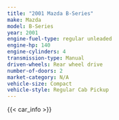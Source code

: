 ```yaml
---
title: "2001 Mazda B-Series"
make: Mazda
model: B-Series
year: 2001
engine-fuel-type: regular unleaded
engine-hp: 140
engine-cylinders: 4
transmission-type: Manual
driven-wheels: Rear wheel drive
number-of-doors: 2
market-category: N/A
vehicle-size: Compact
vehicle-style: Regular Cab Pickup
---
```


{{< car_info >}}
